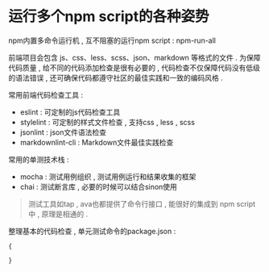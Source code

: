 # 运行多个npm script的各种姿势

npm内置多命令运行机 , 互不阻塞的运行npm script : npm-run-all

前端项目会包含 js、css、less、scss、json、markdown 等格式的文件 . 为保障代码质量 , 给不同的代码添加检查是很有必要的 , 代码检查不仅保障代码没有低级的语法错误 , 还可确保代码都遵守社区的最佳实践和一致的编码风格 .

常用前端代码检查工具 :

* eslint : 可定制的js代码检查工具
* stylelint : 可定制的样式文件检查 , 支持css , less , scss
* jsonlint : json文件语法检查
* markdownlint-cli : Markdown文件最佳实践检查

常用的单测技术栈 :

* mocha : 测试用例组织 , 测试用例运行和结果收集的框架
* chai : 测试断言库 , 必要的时候可以结合sinon使用

> 测试工具如tap , ava也都提供了命令行接口 , 能很好的集成到 npm script 中 , 原理是相通的 .

整理基本的代码检查 , 单元测试命令的package.json : 

```
{

}
```



